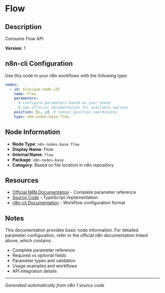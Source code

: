 # Flow

## Description

Consume Flow API

**Version**: 1

## n8n-cli Configuration

Use this node in your n8n workflows with the following type:

```yaml
nodes:
  - id: ${unique-node-id}
    name: Flow
    parameters:
      # Configure parameters based on your needs
      # See official documentation for available options
    position: [x, y]  # Canvas position coordinates
    type: n8n-nodes-base.flow
```

## Node Information

- **Node Type**: `n8n-nodes-base.flow`
- **Display Name**: Flow
- **Internal Name**: `flow`
- **Package**: `n8n-nodes-base`
- **Category**: Based on file location in n8n repository

## Resources

- [Official N8N Documentation](https://docs.n8n.io/integrations/builtin/app-nodes/n8n-nodes-base.flow/) - Complete parameter reference
- [Source Code](https://github.com/n8n-io/n8n/blob/master/packages/nodes-base/nodes/Flow/Flow.node.ts) - TypeScript implementation
- [n8n-cli Documentation](https://github.com/edenreich/n8n-cli) - Workflow configuration format

## Notes

This documentation provides basic node information. For detailed parameter configuration, 
refer to the official n8n documentation linked above, which contains:

- Complete parameter reference
- Required vs optional fields
- Parameter types and validation
- Usage examples and workflows
- API integration details

---
*Generated automatically from n8n 1 source code*

